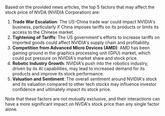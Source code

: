 Based on the provided news articles, the top 5 factors that may affect the stock price of NVDA (NVIDIA Corporation) are:

1. **Trade War Escalation**: The US-China trade war could impact NVIDIA's business, particularly if China imposes tariffs on its products or limits its access to the Chinese market.
2. **Tightening of Tariffs**: The US government's efforts to increase tariffs on imported goods could affect NVIDIA's supply chain and profitability.
3. **Competition from Advanced Micro Devices (AMD)**: AMD has been gaining ground in the graphics processing unit (GPU) market, which could put pressure on NVIDIA's market share and stock price.
4. **Robotic Industry Growth**: NVIDIA's push into the robotics industry, driven by its AI capabilities, may lead to increased demand for its products and improve its stock performance.
5. **Valuation and Sentiment**: The overall sentiment around NVIDIA's stock and its valuation compared to other tech stocks may influence investor confidence and ultimately impact its stock price.

Note that these factors are not mutually exclusive, and their interactions can have a more significant impact on NVDA's stock price than any single factor alone.